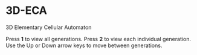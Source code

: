 # 3D-ECA
3D Elementary Cellular Automaton

Press **1** to view all generations.
Press **2** to view each individual generation.
Use the Up or Down arrow keys to move between generations.
